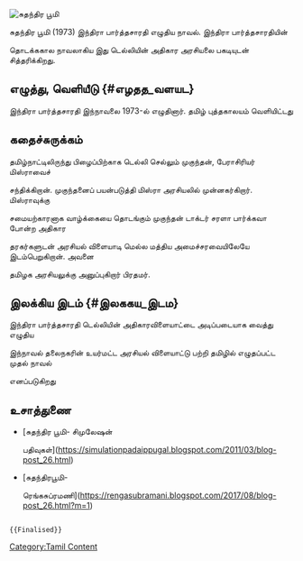 ![சுதந்திர பூமி](Suthanthira-boomi_FrontImage_158.jpg "சுதந்திர பூமி")
சுதந்திர பூமி (1973) இந்திரா பார்த்தசாரதி எழுதிய நாவல். இந்திரா பார்த்தசாரதியின்
தொடக்ககால நாவலாகிய இது டெல்லியின் அதிகார அரசியலை பகடியுடன் சித்தரிக்கிறது.

## எழுத்து, வெளியீடு {#எழதத_வளயட}

இந்திரா பார்த்தசாரதி இந்நாவலை 1973-ல் எழுதினார். தமிழ் புத்தகாலயம் வெளியிட்டது

## கதைச்சுருக்கம்

தமிழ்நாட்டிலிருந்து பிழைப்பிற்காக டெல்லி செல்லும் முகுந்தன், பேராசிரியர் மிஸ்ராவைச்
சந்திக்கிறான். முகுந்தனைப் பயன்படுத்தி மிஸ்ரா அரசியலில் முன்னகர்கிறார். மிஸ்ராவுக்கு
சமையற்காரனாக வாழ்க்கையை தொடங்கும் முகுந்தன் டாக்டர் சரளா பார்க்கவா போன்ற அதிகார
தரகர்களுடன் அரசியல் விளையாடி மெல்ல மத்திய அமைச்சரவையிலேயே இடம்பெறுகிறான். அவனை
தமிழக அரசியலுக்கு அனுப்புகிறார் பிரதமர்.

## இலக்கிய இடம் {#இலககய_இடம}

இந்திரா பார்த்தசாரதி டெல்லியின் அதிகாரவிளையாட்டை அடிப்படையாக வைத்து எழுதிய
இந்நாவல் தலைநகரின் உயர்மட்ட அரசியல் விளையாட்டு பற்றி தமிழில் எழுதப்பட்ட முதல் நாவல்
எனப்படுகிறது

## உசாத்துணை

-   [சுதந்திர பூமி- சிமுலேஷன்
    பதிவுகள்](https://simulationpadaippugal.blogspot.com/2011/03/blog-post_26.html)
-   [சுதந்திரபூமி-
    ரெங்கசுப்ரமணி](https://rengasubramani.blogspot.com/2017/08/blog-post_26.html?m=1)

```{=mediawiki}
{{Finalised}}
```
[Category:Tamil Content](Category:Tamil_Content "wikilink")

